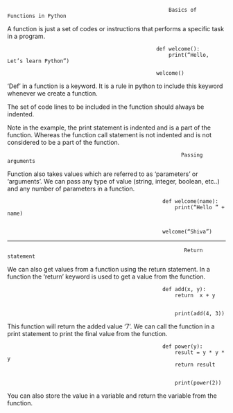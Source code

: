                                                         Basics of Functions in Python


A function is just a set of codes or instructions that performs a specific task in a program.



                                                    def welcome():
                                                        print(“Hello, Let’s learn Python”)

                                                    welcome()


‘Def’ in a function is a keyword. It is a rule in python to include this keyword whenever we create a function. 

The set of code lines to be included in the function should always be indented. 

Note in the example, the print statement is indented and is a part of the function. Whereas the function call statement is not 
indented and is not considered to be a part of the function.
  

                                                            Passing arguments

Function also takes values which are referred to as ‘parameters’ or ‘arguments’.
We can pass any type of value (string, integer, boolean, etc..) and any number of parameters in a function.



                                                      def welcome(name):
                                                          print(“Hello ” + name)


                                                      welcome(“Shiva”)
                                                      
                                             
-----------------------------------------------------------------------------------------------------------------------------------------------------------      

                                                             Return statement
                                                               

We can also get values from a function using the return statement. 
In a function the ‘return’ keyword is used to get a value from the function.



                                                      def add(x, y):
                                                          return  x + y


                                                          print(add(4, 3))
                                                          

This function will return the added value ‘7’. We can call the function in a print statement to print the final value from the function.



                                                      def power(y):
                                                          result = y * y * y
                                                          return result


                                                          print(power(2))
                                                          

You can also store the value in a variable and return the variable from the function.
